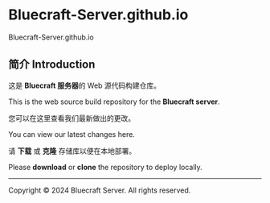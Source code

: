 # Bluecraft-Server.github.io

Bluecraft-Server.github.io

## 简介 Introduction

这是 **Bluecraft 服务器**的 Web 源代码构建仓库。

This is the web source build repository for the **Bluecraft server**.

您可以在这里查看我们最新做出的更改。

You can view our latest changes here.

请 **下载** 或 **克隆** 存储库以便在本地部署。

Please **download** or **clone** the repository to deploy locally.

---

Copyright ©️ 2024 Bluecraft Server. All rights reserved.
